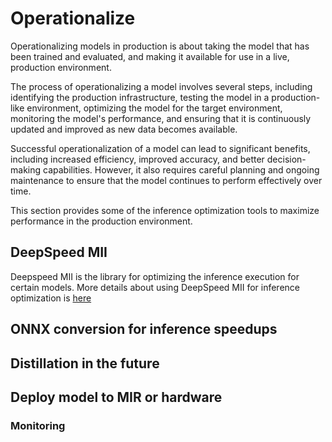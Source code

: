 # Operationalize 
Operationalizing models in production is about taking the model that has been trained and evaluated, and making it available for use in a live, production environment. 

The process of operationalizing a model involves several steps, including identifying the production infrastructure, testing the model in a production-like environment, optimizing the model for the target environment, monitoring the model's performance, and ensuring that it is continuously updated and improved as new data becomes available.

Successful operationalization of a model can lead to significant benefits, including increased efficiency, improved accuracy, and better decision-making capabilities. However, it also requires careful planning and ongoing maintenance to ensure that the model continues to perform effectively over time.

This section provides some of the inference optimization tools to maximize performance in the production environment.

## DeepSpeed MII
Deepspeed MII is the library for optimizing the inference execution for certain models. More details about using DeepSpeed MII for inference optimization is [here](./DeepSpeed-MII/README.md)

## ONNX conversion for inference speedups



## Distillation in the future

## Deploy model to MIR or hardware
### Monitoring